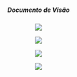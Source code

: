 <h5 align = "center">Documento de Visão</h5>

<p align="center">
  <img src="https://i.imgur.com/hApj7Hc.png" />
</p>

<p align="center">
  <img src="https://i.imgur.com/vw5pm7X.png" />
</p>

<p align="center">
  <img src="https://i.imgur.com/iOrYNmW.png" />
</p>

<p align="center">
  <img src="https://i.imgur.com/jvbwmKn.png" />
</p>

